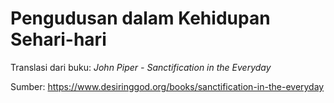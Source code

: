 # Pengudusan dalam Kehidupan Sehari-hari

Translasi dari buku: _John Piper - Sanctification in the Everyday_

Sumber:
https://www.desiringgod.org/books/sanctification-in-the-everyday
